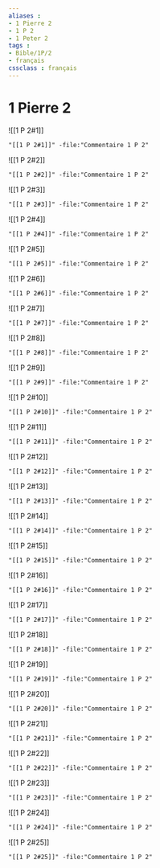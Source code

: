 ```yaml
---
aliases : 
- 1 Pierre 2
- 1 P 2
- 1 Peter 2
tags : 
- Bible/1P/2
- français
cssclass : français
---
```


# 1 Pierre 2

![[1 P 2#1]]

```query
"[[1 P 2#1]]" -file:"Commentaire 1 P 2"
```

![[1 P 2#2]]

```query
"[[1 P 2#2]]" -file:"Commentaire 1 P 2"
```

![[1 P 2#3]]

```query
"[[1 P 2#3]]" -file:"Commentaire 1 P 2"
```

![[1 P 2#4]]

```query
"[[1 P 2#4]]" -file:"Commentaire 1 P 2"
```

![[1 P 2#5]]

```query
"[[1 P 2#5]]" -file:"Commentaire 1 P 2"
```

![[1 P 2#6]]

```query
"[[1 P 2#6]]" -file:"Commentaire 1 P 2"
```

![[1 P 2#7]]

```query
"[[1 P 2#7]]" -file:"Commentaire 1 P 2"
```

![[1 P 2#8]]

```query
"[[1 P 2#8]]" -file:"Commentaire 1 P 2"
```

![[1 P 2#9]]

```query
"[[1 P 2#9]]" -file:"Commentaire 1 P 2"
```

![[1 P 2#10]]

```query
"[[1 P 2#10]]" -file:"Commentaire 1 P 2"
```

![[1 P 2#11]]

```query
"[[1 P 2#11]]" -file:"Commentaire 1 P 2"
```

![[1 P 2#12]]

```query
"[[1 P 2#12]]" -file:"Commentaire 1 P 2"
```

![[1 P 2#13]]

```query
"[[1 P 2#13]]" -file:"Commentaire 1 P 2"
```

![[1 P 2#14]]

```query
"[[1 P 2#14]]" -file:"Commentaire 1 P 2"
```

![[1 P 2#15]]

```query
"[[1 P 2#15]]" -file:"Commentaire 1 P 2"
```

![[1 P 2#16]]

```query
"[[1 P 2#16]]" -file:"Commentaire 1 P 2"
```

![[1 P 2#17]]

```query
"[[1 P 2#17]]" -file:"Commentaire 1 P 2"
```

![[1 P 2#18]]

```query
"[[1 P 2#18]]" -file:"Commentaire 1 P 2"
```

![[1 P 2#19]]

```query
"[[1 P 2#19]]" -file:"Commentaire 1 P 2"
```

![[1 P 2#20]]

```query
"[[1 P 2#20]]" -file:"Commentaire 1 P 2"
```

![[1 P 2#21]]

```query
"[[1 P 2#21]]" -file:"Commentaire 1 P 2"
```

![[1 P 2#22]]

```query
"[[1 P 2#22]]" -file:"Commentaire 1 P 2"
```

![[1 P 2#23]]

```query
"[[1 P 2#23]]" -file:"Commentaire 1 P 2"
```

![[1 P 2#24]]

```query
"[[1 P 2#24]]" -file:"Commentaire 1 P 2"
```

![[1 P 2#25]]

```query
"[[1 P 2#25]]" -file:"Commentaire 1 P 2"
```

